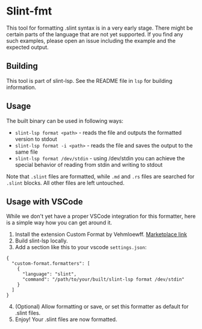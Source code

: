 <!-- Copyright © SixtyFPS GmbH <info@slint.dev> ; SPDX-License-Identifier: GPL-3.0-only OR LicenseRef-Slint-Royalty-free-1.1 OR LicenseRef-Slint-commercial -->
# Slint-fmt

This tool for formatting .slint syntax is in a very early stage.
There might be certain parts of the language that are not yet supported.
If you find any such examples, please open an issue including the example and the expected output.

## Building

This tool is part of slint-lsp. See the README file in `lsp` for building information.

## Usage

The built binary can be used in following ways:

- `slint-lsp format <path>` - reads the file and outputs the formatted version to stdout
- `slint-lsp format -i <path>` - reads the file and saves the output to the same file
- `slint-lsp format /dev/stdin` - using /dev/stdin you can achieve the special behavior
  of reading from stdin and writing to stdout

Note that `.slint` files are formatted, while `.md` and `.rs` files are searched for `.slint` blocks.
All other files are left untouched.

## Usage with VSCode

While we don't yet have a proper VSCode integration for this formatter,
here is a simple way how you can get around it.

1. Install the extension Custom Format by Vehmloewff. [Marketplace link](https://marketplace.visualstudio.com/items?itemName=Vehmloewff.custom-format)
2. Build slint-lsp locally.
3. Add a section like this to your vscode `settings.json`:
```
{
  "custom-format.formatters": [
    {
      "language": "slint",
      "command": "/path/to/your/built/slint-lsp format /dev/stdin"
    }
  ]
}
```
4. (Optional) Allow formatting or save, or set this formatter as default for .slint files.
5. Enjoy! Your .slint files are now formatted.
